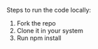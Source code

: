 Steps to run the code locally:
  1. Fork the repo
  2. Clone it in your system
  3. Run npm install

